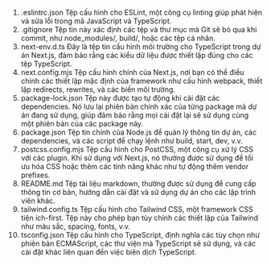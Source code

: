 1. .eslintrc.json
Tệp cấu hình cho ESLint, một công cụ linting giúp phát hiện và sửa lỗi trong mã JavaScript và TypeScript.
2. .gitignore
Tệp tin này xác định các tệp và thư mục mà Git sẽ bỏ qua khi commit, như node_modules/, build/, hoặc các tệp cá nhân.
3. next-env.d.ts
Đây là tệp tin cấu hình môi trường cho TypeScript trong dự án Next.js, đảm bảo rằng các kiểu dữ liệu được thiết lập đúng cho các tệp TypeScript.
4. next.config.mjs
Tệp cấu hình chính của Next.js, nơi bạn có thể điều chỉnh các thiết lập mặc định của framework như cấu hình webpack, thiết lập redirects, rewrites, và các biến môi trường.
5. package-lock.json
Tệp này được tạo tự động khi cài đặt các dependencies. Nó lưu lại phiên bản chính xác của từng package mà dự án đang sử dụng, giúp đảm bảo rằng mọi cài đặt lại sẽ sử dụng cùng một phiên bản của các package này.
6. package.json
Tệp tin chính của Node.js để quản lý thông tin dự án, các dependencies, và các script để chạy lệnh như build, start, dev, v.v.
7. postcss.config.mjs
Tệp cấu hình cho PostCSS, một công cụ xử lý CSS với các plugin. Khi sử dụng với Next.js, nó thường được sử dụng để tối ưu hóa CSS hoặc thêm các tính năng khác như tự động thêm vendor prefixes.
8. README.md
Tệp tài liệu markdown, thường được sử dụng để cung cấp thông tin cơ bản, hướng dẫn cài đặt và sử dụng dự án cho các lập trình viên khác.
9. tailwind.config.ts
Tệp cấu hình cho Tailwind CSS, một framework CSS tiện ích-first. Tệp này cho phép bạn tùy chỉnh các thiết lập của Tailwind như màu sắc, spacing, fonts, v.v.
10. tsconfig.json
Tệp cấu hình cho TypeScript, định nghĩa các tùy chọn như phiên bản ECMAScript, các thư viện mà TypeScript sẽ sử dụng, và các cài đặt khác liên quan đến việc biên dịch TypeScript.